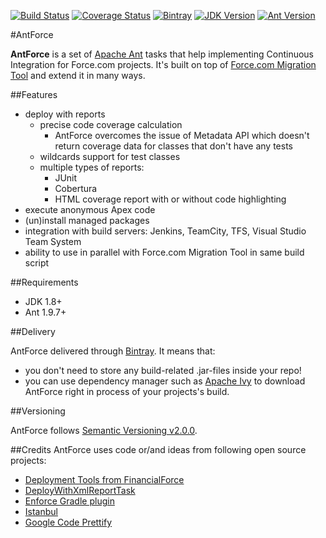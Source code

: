[![Build Status](https://img.shields.io/travis/valmaev/antforce/master.svg)](https://travis-ci.org/valmaev/antforce)
[![Coverage Status](https://img.shields.io/codecov/c/github/valmaev/antforce/master.svg)](https://codecov.io/gh/valmaev/antforce)
[![Bintray](https://img.shields.io/bintray/v/valmaev/maven/antforce.svg)](https://bintray.com/valmaev/maven/antforce/_latestVersion)
[![JDK Version](https://img.shields.io/badge/jdk-1.8+-A92B7D.svg)](https://www.oracle.com/technetwork/java/javase/downloads/jdk8-downloads-2133151.html)
[![Ant Version](https://img.shields.io/badge/ant-1.9.7+-A92B7D.svg)](https://ant.apache.org)

#AntForce

**AntForce** is a set of [Apache Ant](https://ant.apache.org) tasks that help implementing Continuous Integration for Force.com projects. It's built on top of [Force.com Migration Tool](https://developer.salesforce.com/docs/atlas.en-us.daas.meta/daas) and extend it in many ways.

##Features
- deploy with reports
    - precise code coverage calculation
        - AntForce overcomes the issue of Metadata API which doesn't return coverage data for classes that don't have any tests
    - wildcards support for test classes
    - multiple types of reports: 
        - JUnit
        - Cobertura
        - HTML coverage report with or without code highlighting
- execute anonymous Apex code
- (un)install managed packages
- integration with build servers: Jenkins, TeamCity, TFS, Visual Studio Team System
- ability to use in parallel with Force.com Migration Tool in same build script

##Requirements

- JDK 1.8+
- Ant 1.9.7+

##Delivery

AntForce delivered through [Bintray](https://bintray.com/valmaev/maven/antforce/_latestVersion). It means that:

- you don't need to store any build-related .jar-files inside your repo! 
- you can use dependency manager such as [Apache Ivy](https://ant.apache.org/ivy) to download AntForce right in process of your projects's build.

##Versioning

AntForce follows [Semantic Versioning v2.0.0](http://semver.org/spec/v2.0.0.html).

##Credits
AntForce uses code or/and ideas from following open source projects:

- [Deployment Tools from FinancialForce](https://github.com/financialforcedev/df12-deployment-tools)
- [DeployWithXmlReportTask](https://code.google.com/archive/p/force-deploy-with-xml-report-task)
- [Enforce Gradle plugin](https://github.com/fundacionjala/enforce-gradle-plugin)
- [Istanbul](https://github.com/gotwarlost/istanbul)
- [Google Code Prettify](https://github.com/google/code-prettify)
